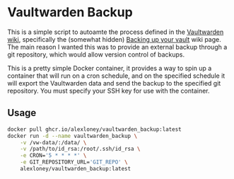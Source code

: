 # Vaultwarden Backup
This is a simple script to autoamte the process defined in the [Vaultwarden wiki](https://github.com/dani-garcia/vaultwarden/wiki), specifically the (somewhat hidden) [Backing up your vault](https://github.com/dani-garcia/vaultwarden/wiki/Backing-up-your-vault) wiki page. The main reason I wanted this was to provide an external backup through a git repository, which would allow version control of backups.

This is a pretty simple Docker container, it provides a way to spin up a container that will run on a cron schedule, and on the specified schedule it will export the Vaultwarden data and send the backup to the specified git repository. You must specify your SSH key for use with the container.

## Usage
```bash
docker pull ghcr.io/alexloney/vaultwarden_backup:latest
docker run -d --name vaultwarden_backup \
    -v /vw-data/:/data/ \
    -v /path/to/id_rsa:/root/.ssh/id_rsa \
    -e CRON='5 * * * *' \
    -e GIT_REPOSITORY_URL='GIT_REPO' \
    alexloney/vaultwarden_backup:latest
```

